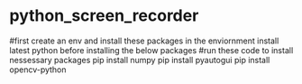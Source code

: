 # python_screen_recorder
#first create an env and install these packages in the enviornment
install latest python before installing the below packages
#run these code to install nessessary packages
pip install numpy
pip install pyautogui
pip install opencv-python
